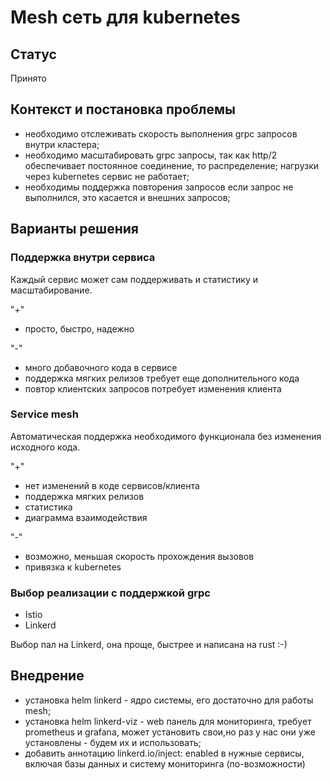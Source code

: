 # Mesh сеть для kubernetes

## Статус

Принято

## Контекст и постановка проблемы

- необходимо отслеживать скорость выполнения grpc запросов внутри кластера;
- необходимо масштабировать grpc запросы, так как http/2 обеспечивает постоянное соединение, то распределение; нагрузки
  через kubernetes сервис не работает;
- необходимы поддержка повторения запросов если запрос не выполнился, это касается и внешних запросов;

## Варианты решения

### Поддержка внутри сервиса

Каждый сервис может сам поддерживать и статистику и масштабирование.

"+"

- просто, быстро, надежно

"-"

- много добавочного кода в сервисе
- поддержка мягких релизов требует еще дополнительного кода
- повтор клиентских запросов потребует изменения клиента

### Service mesh

Автоматическая поддержка необходимого функционала без изменения исходного кода.

"+"

- нет изменений в коде сервисов/клиента
- поддержка мягких релизов
- статистика
- диаграмма взаимодействия

"-"

- возможно, меньшая скорость прохождения вызовов
- привязка к kubernetes

### Выбор реализации с поддержкой grpc

- Istio
- Linkerd

Выбор пал на Linkerd, она проще, быстрее и написана на rust :-)

## Внедрение

- установка helm linkerd - ядро системы, его достаточно для работы mesh;
- установка helm linkerd-viz - web панель для мониторинга, требует prometheus и grafana, может установить свои,но раз у
  нас они уже установлены - будем их и использовать;
- добавить аннотацию linkerd.io/inject: enabled в нужные сервисы, включая базы данных и систему мониторинга
  (по-возможности)







